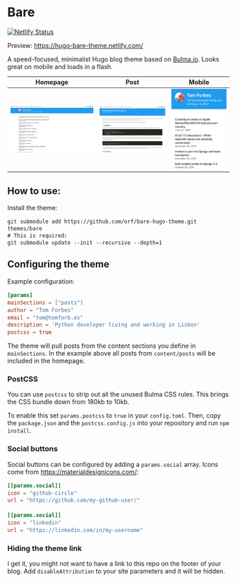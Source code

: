 # Bare

[![Netlify Status](https://api.netlify.com/api/v1/badges/e25dc0cd-2a9e-4c4e-bf39-c5e558d967e7/deploy-status)](https://app.netlify.com/sites/hugo-bare-theme/deploys)

Preview: https://hugo-bare-theme.netlify.com/

A speed-focused, minimalist Hugo blog theme based on [Bulma.io](https://bulma.io/). Looks 
great on mobile and loads in a flash.

Homepage   |  Post | Mobile
:---------------------------:|:-------------------------:|:------:|
![](./images/screenshot.png) |  ![](./images/post.png) |  ![](./images/mobile.png)

## How to use:

Install the theme:

```
git submodule add https://github.com/orf/bare-hugo-theme.git themes/bare
# This is required:
git submodule update --init --recursive --depth=1
```

## Configuring the theme

Example configuration:

```toml
[params]
mainSections = ["posts"]
author = "Tom Forbes"
email = "tom@tomforb.es"
description = 'Python developer living and working in Lisbon'
postcss = true
```


The theme will pull posts from the content sections you define in `mainSections`. In the example above 
all posts from `content/posts` will be included in the homepage.

### PostCSS

You can use `postcss` to strip out all the unused Bulma CSS rules. This brings the CSS bundle down 
from 180kb to 10kb. 

To enable this set `params.postcss` to `true` in your `config.toml`. Then, copy the `package.json` and the 
`postcss.config.js` into your repository and run `npm install`.

### Social buttons

Social buttons can be configured by adding a `params.social` array. Icons come from 
https://materialdesignicons.com/:

```toml
[[params.social]]
icon = "github-circle"
url = "https://github.com/my-github-user/"

[[params.social]]
icon = "linkedin"
url = "https://linkedin.com/in/my-username"
```

### Hiding the theme link

I get it, you might not want to have a link to this repo on the footer of your blog. Add `disableAttribution` to your 
site parameters and it will be hidden. 
